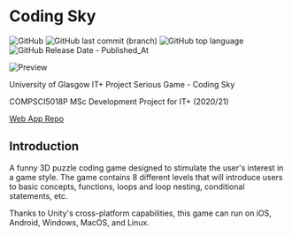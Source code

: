 # Coding Sky
![GitHub](https://img.shields.io/github/license/Siriusq/CodingSky?style=flat-square)
![GitHub last commit (branch)](https://img.shields.io/github/last-commit/Siriusq/CodingSky/master?style=flat-square&logo=github)
![GitHub top language](https://img.shields.io/github/languages/top/Siriusq/CodingSky?style=flat-square&logo=csharp&logoColor=%23512BD4&color=%23512BD4)
![GitHub Release Date - Published_At](https://img.shields.io/github/release-date/Siriusq/CodingSky?style=flat-square&logo=github&color=%2370a1ff)



![Preview](./Preview/preview.jpg)

University of Glasgow IT+ Project Serious Game - Coding Sky

COMPSCI5018P MSc Development Project for IT+ (2020/21)

[Web App Repo](https://github.com/Siriusq/coding_sky)

## Introduction
A funny 3D puzzle coding game designed to stimulate the user's interest in a game style. The game contains 8 different levels that will introduce users to basic concepts, functions, loops and loop nesting, conditional statements, etc.

Thanks to Unity's cross-platform capabilities, this game can run on iOS, Android, Windows, MacOS, and Linux.